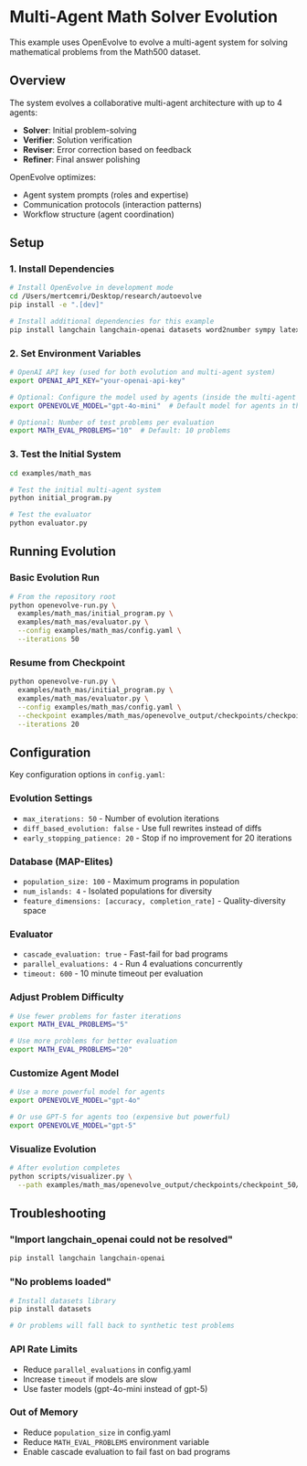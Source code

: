 # Multi-Agent Math Solver Evolution

This example uses OpenEvolve to evolve a multi-agent system for solving mathematical problems from the Math500 dataset.

## Overview

The system evolves a collaborative multi-agent architecture with up to 4 agents:
- **Solver**: Initial problem-solving
- **Verifier**: Solution verification
- **Reviser**: Error correction based on feedback
- **Refiner**: Final answer polishing

OpenEvolve optimizes:
- Agent system prompts (roles and expertise)
- Communication protocols (interaction patterns)
- Workflow structure (agent coordination)

## Setup

### 1. Install Dependencies

```bash
# Install OpenEvolve in development mode
cd /Users/mertcemri/Desktop/research/autoevolve
pip install -e ".[dev]"

# Install additional dependencies for this example
pip install langchain langchain-openai datasets word2number sympy latex2sympy2
```

### 2. Set Environment Variables

```bash
# OpenAI API key (used for both evolution and multi-agent system)
export OPENAI_API_KEY="your-openai-api-key"

# Optional: Configure the model used by agents (inside the multi-agent system)
export OPENEVOLVE_MODEL="gpt-4o-mini"  # Default model for agents in the multi-agent system

# Optional: Number of test problems per evaluation
export MATH_EVAL_PROBLEMS="10"  # Default: 10 problems
```

### 3. Test the Initial System

```bash
cd examples/math_mas

# Test the initial multi-agent system
python initial_program.py

# Test the evaluator
python evaluator.py
```

## Running Evolution

### Basic Evolution Run

```bash
# From the repository root
python openevolve-run.py \
  examples/math_mas/initial_program.py \
  examples/math_mas/evaluator.py \
  --config examples/math_mas/config.yaml \
  --iterations 50
```

### Resume from Checkpoint

```bash
python openevolve-run.py \
  examples/math_mas/initial_program.py \
  examples/math_mas/evaluator.py \
  --config examples/math_mas/config.yaml \
  --checkpoint examples/math_mas/openevolve_output/checkpoints/checkpoint_40 \
  --iterations 20
```

## Configuration

Key configuration options in `config.yaml`:

### Evolution Settings
- `max_iterations: 50` - Number of evolution iterations
- `diff_based_evolution: false` - Use full rewrites instead of diffs
- `early_stopping_patience: 20` - Stop if no improvement for 20 iterations

### Database (MAP-Elites)
- `population_size: 100` - Maximum programs in population
- `num_islands: 4` - Isolated populations for diversity
- `feature_dimensions: [accuracy, completion_rate]` - Quality-diversity space

### Evaluator
- `cascade_evaluation: true` - Fast-fail for bad programs
- `parallel_evaluations: 4` - Run 4 evaluations concurrently
- `timeout: 600` - 10 minute timeout per evaluation




### Adjust Problem Difficulty
```bash
# Use fewer problems for faster iterations
export MATH_EVAL_PROBLEMS="5"

# Use more problems for better evaluation
export MATH_EVAL_PROBLEMS="20"
```

### Customize Agent Model
```bash
# Use a more powerful model for agents
export OPENEVOLVE_MODEL="gpt-4o"

# Or use GPT-5 for agents too (expensive but powerful)
export OPENEVOLVE_MODEL="gpt-5"
```

### Visualize Evolution
```bash
# After evolution completes
python scripts/visualizer.py \
  --path examples/math_mas/openevolve_output/checkpoints/checkpoint_50/
```

## Troubleshooting

### "Import langchain_openai could not be resolved"
```bash
pip install langchain langchain-openai
```

### "No problems loaded"
```bash
# Install datasets library
pip install datasets

# Or problems will fall back to synthetic test problems
```

### API Rate Limits
- Reduce `parallel_evaluations` in config.yaml
- Increase `timeout` if models are slow
- Use faster models (gpt-4o-mini instead of gpt-5)

### Out of Memory
- Reduce `population_size` in config.yaml
- Reduce `MATH_EVAL_PROBLEMS` environment variable
- Enable cascade evaluation to fail fast on bad programs

